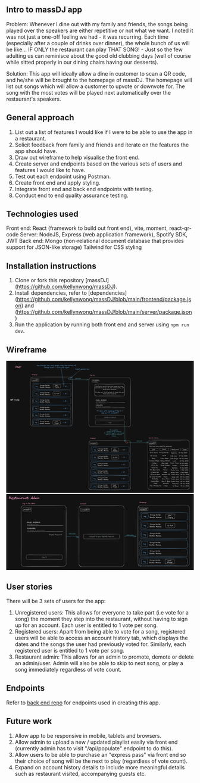 ## Intro to massDJ app
Problem: Whenever I dine out with my family and friends, the songs being played over the speakers are either repetitive or not what we want. I noted it was not just a one-off feeling we had - it was recurring. Each time (especially after a couple of drinks over dinner), the whole bunch of us will be like... IF ONLY the restaurant can play THAT SONG! - Just so the few adulting us can reminisce about the good old clubbing days (well of course while sitted properly in our dining chairs having our desserts).

Solution: This app will ideally allow a dine in customer to scan a QR code, and he/she will be brought to the homepage of massDJ. The homepage will list out songs which will allow a customer to upvote or downvote for. The song with the most votes will be played next automatically over the restaurant's speakers. 

## General approach
1. List out a list of features I would like if I were to be able to use the app in a restaurant.
2. Solicit feedback from family and friends and iterate on the features the app should have.
3. Draw out wireframe to help visualise the front end.
4. Create server and endpoints based on the various sets of users and features I would like to have.
5. Test out each endpoint using Postman.
6. Create front end and apply styling.
7. Integrate front end and back end endpoints with testing.
8. Conduct end to end quality assurance testing.

## Technologies used
Front end: React (framework to build out front end), vite, moment, react-qr-code
Server: NodeJS, Express (web application framework), Spotify SDK, JWT
Back end: Mongo (non-relational document database that provides support for JSON-like storage)
Tailwind for CSS styling

## Installation instructions
1. Clone or fork this repository [massDJ] (https://github.com/kellynwong/massDJ).
2. Install dependencies, refer to [dependencies] (https://github.com/kellynwong/massDJ/blob/main/frontend/package.json) and (https://github.com/kellynwong/massDJ/blob/main/server/package.json) 
3. Run the application by running both front end and server using `npm run dev`.

## Wireframe
![Wireframe - User](https://github.com/kellynwong/massDJ/blob/main/frontend/src/assets/User.png)
![Wireframe - Admin](https://github.com/kellynwong/massDJ/blob/main/frontend/src/assets/Restaurant.png)

## User stories
There will be 3 sets of users for the app:
1. Unregistered users: This allows for everyone to take part (i.e vote for a song) the moment they step into the restaurant, without having to sign up for an account. Each user is entitled to 1 vote per song.
2. Registered users: Apart from being able to vote for a song, registered users will be able to access an account history tab, which displays the dates and the songs the user had previously voted for. Similarly, each registered user is entitled to 1 vote per song.
3. Restaurant admin: This allows for an admin to promote, demote or delete an admin/user. Admin will also be able to skip to next song, or play a song immediately regardless of vote count.

## Endpoints
Refer to [back end repo](https://github.com/kellynwong/massDJ/blob/main/server/server.js) for endpoints used in creating this app.

## Future work
1. Allow app to be responsive in mobile, tablets and browsers.
2. Allow admin to upload a new / updated playlist easily via front end (currently admin has to visit "/api/populate" endpoint to do this).
3. Allow users to be able to purchase an "express pass" via front end so their choice of song will be the next to play (regardless of vote count).
4. Expand on account history details to include more meaningful details such as restaurant visited, accompanying guests etc.
